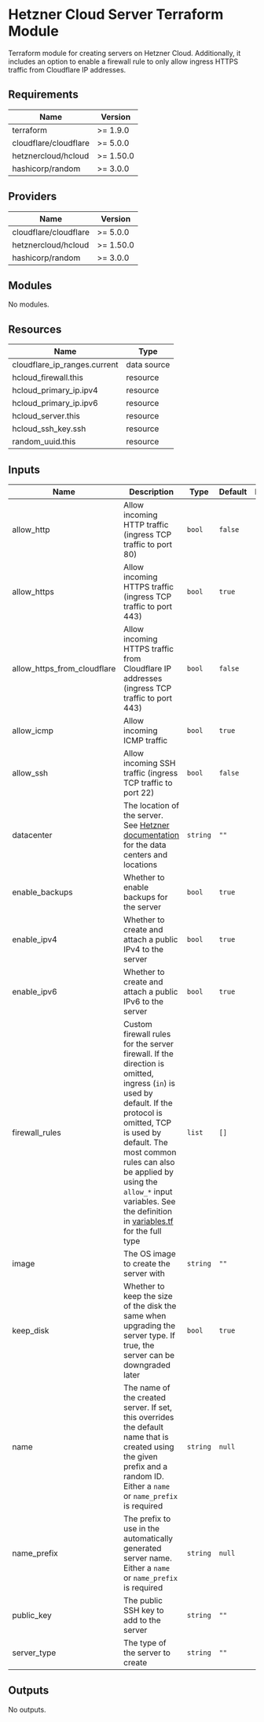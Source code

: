 # Hetzner Cloud Server Terraform Module

Terraform module for creating servers on Hetzner Cloud. Additionally, it
includes an option to enable a firewall rule to only allow ingress HTTPS traffic
from Cloudflare IP addresses.

## Requirements

| Name                  | Version   |
| --------------------- | --------- |
| terraform             | >= 1.9.0  |
| cloudflare/cloudflare | >= 5.0.0  |
| hetznercloud/hcloud   | >= 1.50.0 |
| hashicorp/random      | >= 3.0.0  |

## Providers

| Name                  | Version   |
| --------------------- | --------- |
| cloudflare/cloudflare | >= 5.0.0  |
| hetznercloud/hcloud   | >= 1.50.0 |
| hashicorp/random      | >= 3.0.0  |

## Modules

No modules.

## Resources

| Name                         | Type        |
| ---------------------------- | ----------- |
| cloudflare_ip_ranges.current | data source |
| hcloud_firewall.this         | resource    |
| hcloud_primary_ip.ipv4       | resource    |
| hcloud_primary_ip.ipv6       | resource    |
| hcloud_server.this           | resource    |
| hcloud_ssh_key.ssh           | resource    |
| random_uuid.this             | resource    |

## Inputs

| Name                        | Description                                                                                                                                                                                                                                                                                                               | Type     | Default | Required |
| --------------------------- | ------------------------------------------------------------------------------------------------------------------------------------------------------------------------------------------------------------------------------------------------------------------------------------------------------------------------- | -------- | ------- | :------: |
| allow_http                  | Allow incoming HTTP traffic (ingress TCP traffic to port 80)                                                                                                                                                                                                                                                              | `bool`   | `false` |    no    |
| allow_https                 | Allow incoming HTTPS traffic (ingress TCP traffic to port 443)                                                                                                                                                                                                                                                            | `bool`   | `true`  |    no    |
| allow_https_from_cloudflare | Allow incoming HTTPS traffic from Cloudflare IP addresses (ingress TCP traffic to port 443)                                                                                                                                                                                                                               | `bool`   | `false` |    no    |
| allow_icmp                  | Allow incoming ICMP traffic                                                                                                                                                                                                                                                                                               | `bool`   | `true`  |    no    |
| allow_ssh                   | Allow incoming SSH traffic (ingress TCP traffic to port 22)                                                                                                                                                                                                                                                               | `bool`   | `false` |    no    |
| datacenter                  | The location of the server. See [Hetzner documentation](https://docs.hetzner.com/cloud/general/locations/) for the data centers and locations                                                                                                                                                                             | `string` | `""`    |   yes    |
| enable_backups              | Whether to enable backups for the server                                                                                                                                                                                                                                                                                  | `bool`   | `true`  |    no    |
| enable_ipv4                 | Whether to create and attach a public IPv4 to the server                                                                                                                                                                                                                                                                  | `bool`   | `true`  |    no    |
| enable_ipv6                 | Whether to create and attach a public IPv6 to the server                                                                                                                                                                                                                                                                  | `bool`   | `true`  |    no    |
| firewall_rules              | Custom firewall rules for the server firewall. If the direction is omitted, ingress (`in`) is used by default. If the protocol is omitted, TCP is used by default. The most common rules can also be applied by using the `allow_*` input variables. See the definition in [variables.tf](variables.tf) for the full type | `list`   | `[]`    |    no    |
| image                       | The OS image to create the server with                                                                                                                                                                                                                                                                                    | `string` | `""`    |   yes    |
| keep_disk                   | Whether to keep the size of the disk the same when upgrading the server type. If true, the server can be downgraded later                                                                                                                                                                                                 | `bool`   | `true`  |    no    |
| name                        | The name of the created server. If set, this overrides the default name that is created using the given prefix and a random ID. Either a `name` or `name_prefix` is required                                                                                                                                              | `string` | `null`  |    no    |
| name_prefix                 | The prefix to use in the automatically generated server name. Either a `name` or `name_prefix` is required                                                                                                                                                                                                                | `string` | `null`  |    no    |
| public_key                  | The public SSH key to add to the server                                                                                                                                                                                                                                                                                   | `string` | `""`    |   yes    |
| server_type                 | The type of the server to create                                                                                                                                                                                                                                                                                          | `string` | `""`    |   yes    |

## Outputs

No outputs.
